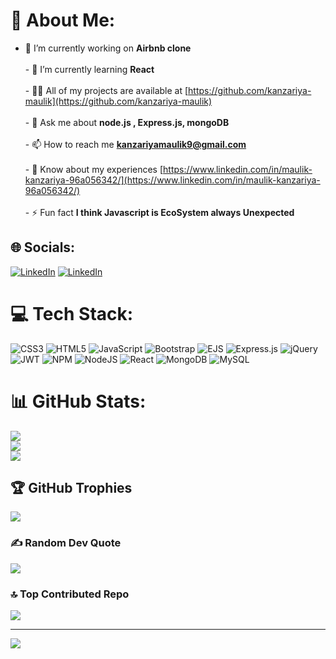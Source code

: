 # 💫 About Me:
- 🔭 I’m currently working on **Airbnb clone**<br><br>- 🌱 I’m currently learning **React**<br><br>- 👨‍💻 All of my projects are available at [https://github.com/kanzariya-maulik](https://github.com/kanzariya-maulik)<br><br>- 💬 Ask me about **node.js , Express.js, mongoDB**<br><br>- 📫 How to reach me **kanzariyamaulik9@gmail.com**<br><br>- 📄 Know about my experiences [https://www.linkedin.com/in/maulik-kanzariya-96a056342/](https://www.linkedin.com/in/maulik-kanzariya-96a056342/)<br><br>- ⚡ Fun fact **I think Javascript is EcoSystem always Unexpected**


## 🌐 Socials:
[![LinkedIn](https://img.shields.io/badge/LinkedIn-%230077B5.svg?logo=linkedin&logoColor=white)](https://linkedin.com/in//maulik-kanzariya-96a056342)
[![LinkedIn](https://img.shields.io/badge/LinkedIn-%230077B5.svg?logo=linkedin&logoColor=black)](https://leetcode.com/u/9BxatLryFU/)

# 💻 Tech Stack:
![CSS3](https://img.shields.io/badge/css3-%231572B6.svg?style=for-the-badge&logo=css3&logoColor=white) ![HTML5](https://img.shields.io/badge/html5-%23E34F26.svg?style=for-the-badge&logo=html5&logoColor=white) ![JavaScript](https://img.shields.io/badge/javascript-%23323330.svg?style=for-the-badge&logo=javascript&logoColor=%23F7DF1E) ![Bootstrap](https://img.shields.io/badge/bootstrap-%238511FA.svg?style=for-the-badge&logo=bootstrap&logoColor=white) ![EJS](https://img.shields.io/badge/ejs-%23B4CA65.svg?style=for-the-badge&logo=ejs&logoColor=black) ![Express.js](https://img.shields.io/badge/express.js-%23404d59.svg?style=for-the-badge&logo=express&logoColor=%2361DAFB) ![jQuery](https://img.shields.io/badge/jquery-%230769AD.svg?style=for-the-badge&logo=jquery&logoColor=white) ![JWT](https://img.shields.io/badge/JWT-black?style=for-the-badge&logo=JSON%20web%20tokens) ![NPM](https://img.shields.io/badge/NPM-%23CB3837.svg?style=for-the-badge&logo=npm&logoColor=white) ![NodeJS](https://img.shields.io/badge/node.js-6DA55F?style=for-the-badge&logo=node.js&logoColor=white) ![React](https://img.shields.io/badge/react-%2320232a.svg?style=for-the-badge&logo=react&logoColor=%2361DAFB) ![MongoDB](https://img.shields.io/badge/MongoDB-%234ea94b.svg?style=for-the-badge&logo=mongodb&logoColor=white) ![MySQL](https://img.shields.io/badge/mysql-4479A1.svg?style=for-the-badge&logo=mysql&logoColor=white)
# 📊 GitHub Stats:
![](https://github-readme-stats.vercel.app/api?username=kanzariya-maulik&theme=dark&hide_border=false&include_all_commits=true&count_private=true)<br/>
![](https://github-readme-streak-stats.herokuapp.com/?user=kanzariya-maulik&theme=dark&hide_border=false)<br/>
![](https://github-readme-stats.vercel.app/api/top-langs/?username=kanzariya-maulik&theme=dark&hide_border=false&include_all_commits=true&count_private=true&layout=compact)

## 🏆 GitHub Trophies
![](https://github-profile-trophy.vercel.app/?username=kanzariya-maulik&theme=dark&no-frame=false&no-bg=false&margin-w=4)

### ✍️ Random Dev Quote
![](https://quotes-github-readme.vercel.app/api?type=vetical&theme=dark)

### 🔝 Top Contributed Repo
![](https://github-contributor-stats.vercel.app/api?username=kanzariya-maulik&limit=5&theme=dark&combine_all_yearly_contributions=true)

---
[![](https://visitcount.itsvg.in/api?id=kanzariya-maulik&icon=0&color=0)](https://visitcount.itsvg.in)

<!-- Proudly created with GPRM ( https://gprm.itsvg.in ) -->
